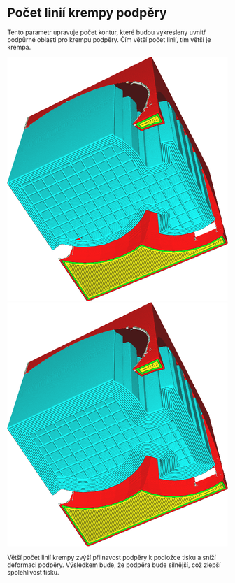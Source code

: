 Počet linií krempy podpěry
====
Tento parametr upravuje počet kontur, které budou vykresleny uvnitř podpůrné oblasti pro krempu podpěry. Čím větší počet linií, tím větší je krempa.

![5 linií krempy](../../../articles/images/support_brim_2mm.png)
![10 linií krempy](../../../articles/images/support_brim_4mm.png)

Větší počet linií krempy zvýší přilnavost podpěry k podložce tisku a sníží deformaci podpěry. Výsledkem bude, že podpěra bude silnější, což zlepší spolehlivost tisku.
